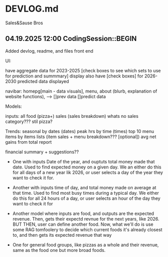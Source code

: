 # DEVLOG.md

Sales&Sause Bros

## 04.19.2025 12:00 CodingSession::BEGIN

Added devlog, readme, and files
front end


UI: 

have aggregate data for 2023-2025 [check boxes to see which sets to use for prediction and summmary] display
also have [check boxes] for 2026-2030 predicted data displayed

navibar: homepg[main - data visuals],    menu,      about (blurb, explanation of website functions), 
          \--> []prev data []predict data


Models:

inputs:
all food (pizza+) sales (sales breakdown)
whats no sales category??? stil pizza?

Trends:
seasonal by dates (dates)
peak hrs by time (times)
top 10 menu items by items lists (item sales + menu breakdown??? [optional])
avg net gains from total report

financial summary + suggestions??

- One with inputs Date of the year, and ouptuts total money made that date. Used to find expected money on a given day. We an either do this for all days of a new year lik 2026, or user selects a day of the year they want to check it for.

- Another with inputs time of day, and total money made on average at that time. Used to find most busy times during a typical day. We either do this for all 24 hours of a day, or user selects an hour of the day they want to check it for

- Another model where inputs are food, and outputs are the expected revenue. Then, gets their expectd revnue for the next years, like 2026. BUT THEN, user can define another food. Now, what we'll do is use some RAG tomfoolery to decide which current foods it's already closest to, and then gets its expected revenue that way 

- One for general food groups, like pizzas as a whole and their revenue, same as the food one but more broad foods.
